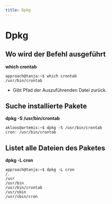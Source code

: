 ```yaml
---
title: Dpkg
---
```


# Dpkg

## Wo wird der Befehl ausgeführt

**which crontab**

    approach@tanja:~$ which crontab
    /usr/bin/crontab

-   Gibt Pfad der Auszuführenden Datei zurück.

## Suche installierte Pakete

**dpkg -S /usr/bin/crontab**

    akloos@artemis:~$ dpkg -S /usr/bin/crontab
    cron: /usr/bin/crontab

## Listet alle Dateien des Paketes

**dpkg -L cron**

    approach@tanja:~$ dpkg -L cron
    /.
    /usr
    /usr/bin
    /usr/bin/crontab
    /usr/sbin
    /usr/sbin/cron
